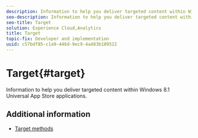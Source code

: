 ```yaml
---
description: Information to help you deliver targeted content within Windows 8.1 Universal App Store applications.
seo-description: Information to help you deliver targeted content within Windows 8.1 Universal App Store applications.
seo-title: Target
solution: Experience Cloud,Analytics
title: Target
topic-fix: Developer and implementation
uuid: c57bdf85-c1a9-446d-9ec9-4a483b189522
---
```


# Target{#target}

Information to help you deliver targeted content within Windows 8.1 Universal App Store applications.

## Additional information

+ [Target methods](/help/windows-appstore/target/target-methods.md)
